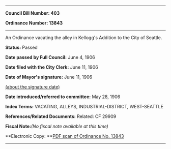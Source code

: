 

********

**Council Bill Number: 403**
   
**Ordinance Number: 13843**
********

 An Ordinance vacating the alley in Kellogg's Addition to the City of Seattle.

**Status:** Passed
   
**Date passed by Full Council:** June 4, 1906
   
**Date filed with the City Clerk:** June 11, 1906
   
**Date of Mayor's signature:** June 11, 1906
   
[(about the signature date)](/~public/approvaldate.htm)
   
   
   
**Date introduced/referred to committee:** May 28, 1906
   
   
**Index Terms:** VACATING, ALLEYS, INDUSTRIAL-DISTRICT, WEST-SEATTLE

**References/Related Documents:** Related: CF 29909

**Fiscal Note:**_(No fiscal note available at this time)_

**Electronic Copy: **[PDF scan of Ordinance No. 13843](/~archives/Ordinances/Ord_13843.pdf)

********

